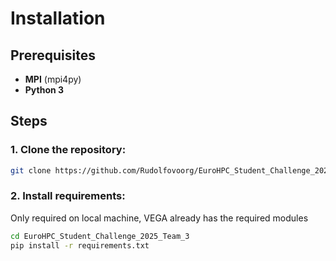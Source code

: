 # Installation

## Prerequisites
- **MPI** (mpi4py)
- **Python 3**

## Steps
### 1. Clone the repository:
   ```bash
   git clone https://github.com/Rudolfovoorg/EuroHPC_Student_Challenge_2025_Team_3.git
   ```
### 2. Install requirements:
Only required on local machine, VEGA already has the required modules
   ```bash
   cd EuroHPC_Student_Challenge_2025_Team_3
   pip install -r requirements.txt
   ```
